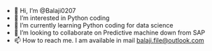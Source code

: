 - 👋 Hi, I’m @Balaji0207
- 👀 I’m interested in Python coding
- 🌱 I’m currently learning Python coding for data science
- 💞️ I’m looking to collaborate on Predictive machine down from SAP
- 📫 How to reach me. I am available in mail balaji.file@outlook.com

<!---
Balaji0207/Balaji0207 is a ✨ special ✨ repository because its `README.md` (this file) appears on your GitHub profile.
You can click the Preview link to take a look at your changes.
--->
